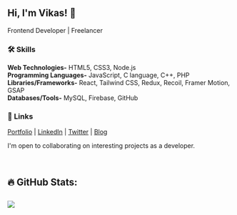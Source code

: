 ## Hi, I'm Vikas! 👋

Frontend Developer | Freelancer  


### 🛠 Skills
**Web Technologies-** HTML5, CSS3, Node.js \
**Programming Languages-** JavaScript, C language, C++, PHP \
**Libraries/Frameworks-** React, Tailwind CSS, Redux, Recoil, Framer Motion, GSAP \
**Databases/Tools-** MySQL, Firebase, GitHub 

### 🔗 Links

[Portfolio](https://www.vikasipar.me) | 
[LinkedIn](https://www.linkedin.com/in/vikas-ipar-705b6922a/) | 
[Twitter](https://twitter.com/vikas_ipar?t=xdfw_bSJLdFN8dykcCSWZw&s=08) |
[Blog](https://medium.com/@vikasipar) 

 I'm open to collaborating on interesting projects as a developer.


<br/>

## 🔥 GitHub Stats:
<!--
![](https://github-readme-stats.vercel.app/api?username=vikasipar&theme=city_light&hide_border=false&include_all_commits=false&count_private=false)
![](https://github-readme-streak-stats.herokuapp.com/?user=vikasipar&theme=city_light&hide_border=false)<br/>
-->
![](https://github-readme-stats.vercel.app/api/top-langs/?username=vikasipar&theme=city_light&hide_border=false&include_all_commits=false&count_private=false&layout=compact)
<br/>
---
<!--
[![](https://visitcount.itsvg.in/api?id=vikasipar&icon=1&color=12)](https://visitcount.itsvg.in) -->
